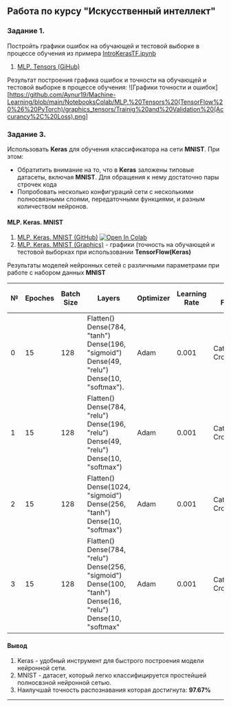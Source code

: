 ## Pабота по курсу "Искусственный интеллект"


### Задание 1. 
Постройть графики ошибок на обучающей и тестовой выборке в процессе обучения из примера [IntroKerasTF.ipynb](https://github.com/shwars/NeuroWorkshop/blob/master/Notebooks/IntroKerasTF.ipynb)

1. [MLP. Tensors (GiHub)](https://github.com/Aynur19/Machine-Learning/blob/main/NotebooksColab/MLP.%20Tensors%20(TensorFlow%20%26%20PyTorch)/MLP.%20Tensors.ipynb)

Результат построения графика ошибок и точности на обучающей и тестовой выборке в процессе обучения:
![Графики точности и ошибок][https://github.com/Aynur19/Machine-Learning/blob/main/NotebooksColab/MLP.%20Tensors%20(TensorFlow%20%26%20PyTorch)/graphics_tensors/Trainig%20and%20Validation%20(Accurancy%2C%20Loss).png]

### Задание 3.

Использовать **Keras** для обучения классификатора на сети **MNIST**. При этом:
- Обратитить внимание на то, что в **Keras** заложены типовые датасеты, включая **MNIST**. Для обращения к нему достаточно пары строчек кода 
- Попробовать несколько конфигураций сети с несколькими полносвязными слоями, передаточными функциями, и разным количеством нейронов.

#### MLP. Keras. MNIST
1. [MLP. Keras. MNIST (GitHub)](https://github.com/Aynur19/Machine-Learning/blob/main/NotebooksColab/MLP.%20Tensors%20(TensorFlow%20%26%20PyTorch)/MLP.%20Keras.%20MNIST.ipynb) [![Open In Colab](https://colab.research.google.com/assets/colab-badge.svg)](https://colab.research.google.com/drive/1WsBgmp9wjBjNxjTUZ-wL8ghWv9DmUzdG?usp=sharing) 
2. [MLP. Keras. MNIST (Graphics)](https://github.com/Aynur19/Machine-Learning/tree/main/NotebooksColab/MLP.%20Tensors%20(TensorFlow%20%26%20PyTorch)/graphics_tf) - графики (точность на обучающей и тестовой выборках при использовании **TensorFlow(Keras)**

Результаты моделей нейронных сетей с различными параметрами при работе с набором данных **MNIST**

|№|Epoches|Batch Size|Layers|Optimizer|Learning Rate|Loss Function|Final Train Accuracy|Final Valid Accuracy|Final Train Loss|Final Valid Loss|
|---|---|---|---|---|---|---|---|---|---|---|
|0|15|128|Flatten()<br>Dense(784, "tanh")<br>Dense(196, "sigmoid")<br>Dense(49, "relu")<br>Dense(10, "softmax").	|Adam|0.001|Categorical Crossentropy|99.83%|97.65%|0.006|0.098|
|1|15|128|Flatten()<br>Dense(784, "relu")<br>Dense(196, "relu")<br>Dense(49, "relu")<br>Dense(10, "softmax")	|Adam|0.001|Categorical Crossentropy|99.74%|97.67%|0.008|0.118|
|2|15|128|Flatten()<br>Dense(1024, "sigmoid")<br>Dense(256, "tanh")<br>Dense(10, "softmax")	|Adam|0.001|Categorical Crossentropy|99.71%|97.32%|0.011|0.099|
|3|15|128|Flatten()<br>Dense(784, "relu")<br>Dense(256, "sigmoid")<br>Dense(100, "tanh")<br>Dense(16, "relu")<br>Dense(10, "softmax"	|Adam|0.001|Categorical Crossentropy|99.78%|97.64%|0.008|0.111|


#### Вывод
1. Keras - удобный инструмент для быстрого построения модели нейронной сети.
2. MNIST - датасет, который легко классифицируется простейшей полносвзной нейронной сетью.
3. Наилучшай точность распознавания которая достигнута: **97.67%**


---

